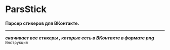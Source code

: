 # ParsStick
**Парсер стикеров для ВКонтакте.**
***
***скачивает все стикеры , которые есть в ВКонтакте в формате png***
                                 `Инструкция`
